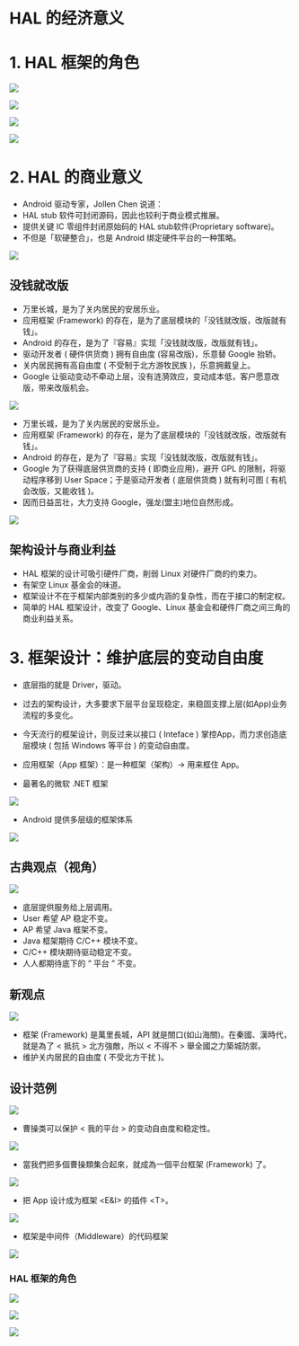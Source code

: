 # HAL 的经济意义

# 1. HAL 框架的角色

![](image/HAL.png)

![](image/驱动模式.png)

![](image/HAL框架.png)

![](image/HALDriver.png)

# 2. HAL 的商业意义

* Android 驱动专家，Jollen Chen 说道：
* HAL stub 软件可封闭源码，因此也较利于商业模式推展。
* 提供关键 IC 零组件封闭原始码的 HAL stub软件(Proprietary software)。 
* 不但是「软硬整合」，也是 Android 绑定硬件平台的一种策略。

![](image/设定驱动.png)

## 没钱就改版

* 万里长城，是为了关内居民的安居乐业。
* 应用框架 (Framework) 的存在，是为了底层模块的「没钱就改版，改版就有钱」。
* Android 的存在，是为了『容易』实现「没钱就改版，改版就有钱」。
* 驱动开发者 ( 硬件供货商 ) 拥有自由度 (容易改版)，乐意替 Google 抬轿。
* 关内居民拥有高自由度 ( 不受制于北方游牧民族 )，乐意拥戴皇上。
* Google 让驱动变动不牵动上层，没有涟漪效应，变动成本低，客户愿意改版，带来改版机会。

![](image/创造利润.png)

* 万里长城，是为了关内居民的安居乐业。
* 应用框架 (Framework) 的存在，是为了底层模块的「没钱就改版，改版就有钱」。
* Android 的存在，是为了『容易』实现「没钱就改版，改版就有钱」。
* Google 为了获得底层供货商的支持 ( 即商业应用)，避开 GPL 的限制，将驱动程序移到 User Space；于是驱动开发者 ( 底层供货商 ) 就有利可图 ( 有机会改版，又能收钱 )。 
* 因而日益茁壮，大力支持 Google，强龙(盟主)地位自然形成。

![](image/gpl.png)

## 架构设计与商业利益

* HAL 框架的设计可吸引硬件厂商，削弱 Linux 对硬件厂商的约束力。
* 有架空 Linux 基金会的味道。
* 框架设计不在于框架内部类别的多少或内涵的复杂性，而在于接口的制定权。
* 简单的 HAL 框架设计，改变了 Google、Linux 基金会和硬件厂商之间三角的商业利益关系。

# 3. 框架设计：维护底层的变动自由度

* 底层指的就是 Driver，驱动。

* 过去的架构设计，大多要求下层平台呈现稳定，来稳固支撑上层(如App)业务流程的多变化。
* 今天流行的框架设计，则反过来以接口 ( Inteface ) 掌控App，而力求创造底层模块 ( 包括 Windows 等平台 ) 的变动自由度。
* 应用框架（App 框架）：是一种框架（架构）-> 用来框住 App。
* 最著名的微软 .NET 框架

![](image/net框架.png)

* Android 提供多层级的框架体系

![](image/java框架.png)

## 古典观点（视角）

![](image/古典观点.png)

* 底层提供服务给上层调用。
* User 希望 AP 稳定不变。
* AP 希望 Java 框架不变。
*  Java 框架期待 C/C++ 模块不变。
* C/C++ 模块期待驱动稳定不变。
* 人人都期待底下的 “ 平台 ” 不变。

## 新观点

![](image/新观点.png)

* 框架 (Framework) 是萬里長城，API 就是關口(如山海關)。在秦國、漢時代，就是為了 < 抵抗 > 北方強敵，所以 < 不得不 > 舉全國之力築城防禦。
* 维护关内居民的自由度 ( 不受北方干扰 )。

## 设计范例

![](image/我的平台.png)

* 曹操类可以保护 < 我的平台 > 的变动自由度和稳定性。

![](image/曹操类.png)

* 當我們把多個曹操類集合起來，就成為一個平台框架 (Framework) 了。

![](image/平台框架.png)

* 把 App 设计成为框架 \<E&I\> 的插件 \<T\>。

![](image/app.png)

* 框架是中间件（Middleware）的代码框架

![](image/中间件.png)

### HAL 框架的角色

![](image/hal角色1.png)

![](image/hal角色2.png)

![](image/hal角色3.png)